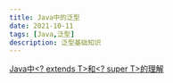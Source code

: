 ```yaml
---
title: Java中的泛型
date: 2021-10-11 
tags: [Java,泛型]
description: 泛型基础知识
---
```


 [Java中<? extends T>和<? super T>的理解](https://www.cnblogs.com/chenxibobo/p/9655236.html)
